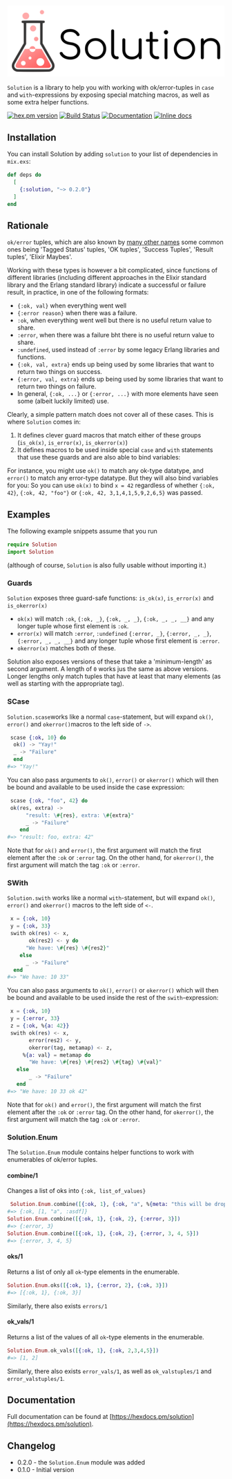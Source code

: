 ![Solution](brand/logo_text.png)

`Solution` is a library to help you with working with ok/error-tuples in `case` and `with`-expressions by exposing special matching macros, as well as some extra helper functions.

[![hex.pm version](https://img.shields.io/hexpm/v/solution.svg)](https://hex.pm/packages/solution)
[![Build Status](https://travis-ci.org/Qqwy/elixir_solution.svg?branch=master)](https://travis-ci.org/Qqwy/elixir_solution)
[![Documentation](https://img.shields.io/badge/hexdocs-latest-blue.svg)](https://hexdocs.pm/solution/index.html)
[![Inline docs](http://inch-ci.org/github/qqwy/elixir_solution.svg)](http://inch-ci.org/github/qqwy/elixir_solution)


## Installation

You can install Solution by adding `solution` to your list of dependencies in `mix.exs`:

```elixir
def deps do
  [
    {:solution, "~> 0.2.0"}
  ]
end
```

## Rationale

`ok/error` tuples, which are also known by [many other names](https://elixirforum.com/t/names-for-monadic-modalities/17186/5?u=qqwy) some common ones being 'Tagged Status' tuples, 'OK tuples', 'Success Tuples', 'Result tuples', 'Elixir Maybes'.

Working with these types is however a bit complicated, since functions of different libraries (including different approaches in the Elixir standard library and the Erlang standard library) indicate a successful or failure result, in practice, in one of the following formats:

- `{:ok, val}` when everything went well
- `{:error reason}` when there was a failure.
- `:ok`, when everything went well but there is no useful return value to share.
- `:error`, when there was a failure bht there is no useful return value to share.
- `:undefined`, used instead of `:error` by some legacy Erlang libraries and functions.
- `{:ok, val, extra}` ends up being used by some libraries that want to return two things on success.
- `{:error, val, extra}` ends up being used by some libraries that want to return two things on failure.
- In general, `{:ok, ...}` or `{:error, ...}` with more elements have seen some (albeit luckily limited) use.

Clearly, a simple pattern match does not cover all of these cases. This is where `Solution` comes in:

1. It defines clever guard macros that match either of these groups (`is_ok(x)`, `is_error(x)`, `is_okerror(x)`)
2. It defines macros to be used inside special `case` and `with` statements that use these guards and are also able to bind variables:

For instance, you might use `ok()` to match any ok-type datatype, and `error()` to match any error-type datatype.
But they will also bind variables for you: So you can use `ok(x)` to bind `x = 42` regardless of whether `{:ok, 42}`, `{:ok, 42, "foo"}` or `{:ok, 42, 3,1,4,1,5,9,2,6,5}` was passed.

## Examples

The following example snippets assume that you run 
```elixir
require Solution
import Solution
```

(although of course, `Solution` is also fully usable without importing it.)

### Guards

`Solution` exposes three guard-safe functions: `is_ok(x)`, `is_error(x)` and `is_okerror(x)`

- `ok(x)` will match `:ok`, `{:ok, _}`, `{:ok, _, _}`, `{:ok, _, _, __}` and any longer tuple whose first element is `:ok`.
- `error(x)` will match `:error`, `:undefined` `{:error, _}`, `{:error, _, _}`, `{:error, _, _, __}` and any longer tuple whose first element is `:error`.
- `okerror(x)` matches both of these.

Solution also exposes versions of these that take a 'minimum-length' as second argument. A length of `0` works jus the same as above versions. Longer lengths only match tuples that have at least that many elements (as well as starting with the appropriate tag).

### SCase

`Solution.scase`works like a normal `case`-statement,
but will expand `ok()`, `error()` and `okerror()`macros to the left side of `->`.

```elixir
 scase {:ok, 10} do
  ok() -> "Yay!"
  _ -> "Failure"
  end
#=> "Yay!"
```


You can also pass arguments to `ok()`, `error()` or `okerror()` which will then be bound and available
to be used inside the case expression:

```elixir
 scase {:ok, "foo", 42} do
 ok(res, extra) ->
      "result: \#{res}, extra: \#{extra}"
      _ -> "Failure"
    end
#=> "result: foo, extra: 42"
```

Note that for `ok()` and `error()`, the first argument will match the first element after the `:ok` or `:error` tag.
On the other hand, for `okerror()`, the first argument will match the tag `:ok` or `:error`.

### SWith

`Solution.swith` works like a normal `with`-statement,
but will expand `ok()`, `error()` and `okerror()` macros to the left side of `<-`.


```elixir
 x = {:ok, 10}
 y = {:ok, 33}
 swith ok(res) <- x,
       ok(res2) <- y do
      "We have: \#{res} \#{res2}"
    else
      _ -> "Failure"
  end
#=> "We have: 10 33"
```


You can also pass arguments to `ok()`, `error()` or `okerror()` which will then be bound and available
to be used inside the rest of the `swith`-expression:

```elixir
 x = {:ok, 10}
 y = {:error, 33}
 z = {:ok, %{a: 42}}
 swith ok(res) <- x,
       error(res2) <- y,
       okerror(tag, metamap) <- z,
     %{a: val} = metamap do
       "We have: \#{res} \#{res2} \#{tag} \#{val}"
   else
       _ -> "Failure"
   end
#=> "We have: 10 33 ok 42"
```

Note that for `ok()` and `error()`, the first argument will match the first element after the `:ok` or `:error` tag.
On the other hand, for `okerror()`, the first argument will match the tag `:ok` or `:error`.

### Solution.Enum

The `Solution.Enum` module contains helper functions to work with enumerables of ok/error tuples.


#### combine/1

Changes a list of oks into `{:ok, list_of_values}`

```elixir
 Solution.Enum.combine([{:ok, 1}, {:ok, "a", %{meta: "this will be dropped"}}, {:ok, :asdf}])
#=> {:ok, [1, "a", :asdf]}
Solution.Enum.combine([{:ok, 1}, {:ok, 2}, {:error, 3}])
#=> {:error, 3}
Solution.Enum.combine([{:ok, 1}, {:ok, 2}, {:error, 3, 4, 5}])
#=> {:error, 3, 4, 5}
```

#### oks/1


  Returns a list of only all `ok`-type elements in the enumerable.

```elixir
Solution.Enum.oks([{:ok, 1}, {:error, 2}, {:ok, 3}])
#=> [{:ok, 1}, {:ok, 3}]
```

Similarly, there also exists `errors/1`

#### ok_vals/1

  Returns a list of the values of all `ok`-type elements in the enumerable.
  
```elixir
Solution.Enum.ok_vals([{:ok, 1}, {:ok, 2,3,4,5}])
#=> [1, 2]
```

Similarly, there also exists `error_vals/1`, as well as `ok_valstuples/1` and `error_valstuples/1`.



## Documentation

Full documentation can be found at [https://hexdocs.pm/solution](https://hexdocs.pm/solution).


## Changelog

- 0.2.0 - the `Solution.Enum` module was added
- 0.1.0 - Initial version

